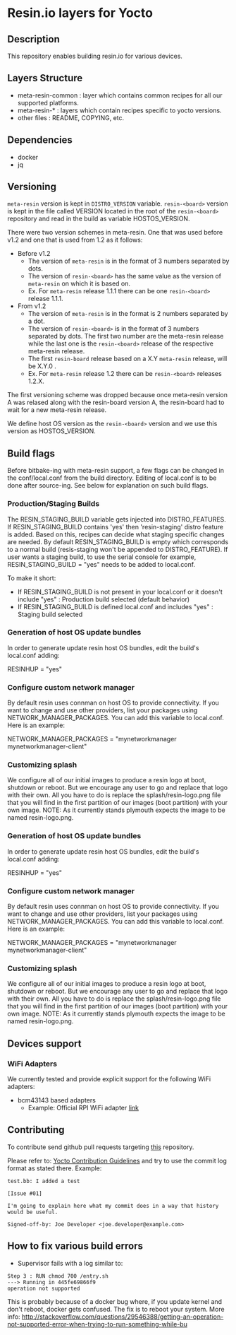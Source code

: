 # Resin.io layers for Yocto

## Description
This repository enables building resin.io for various devices.

## Layers Structure
* meta-resin-common : layer which contains common recipes for all our supported platforms.
* meta-resin-* : layers which contain recipes specific to yocto versions.
* other files : README, COPYING, etc.

## Dependencies

* docker
* jq

## Versioning

`meta-resin` version is kept in `DISTRO_VERSION` variable. `resin-<board>` version is kept in the file called VERSION located in the root of the `resin-<board>` repository and read in the build as variable HOSTOS_VERSION.

There were two version schemes in meta-resin. One that was used before v1.2 and one that is used from 1.2 as it follows:

* Before v1.2
    * The version of `meta-resin` is in the format of 3 numbers separated by dots.
    * The version of `resin-<board>` has the same value as the version of `meta-resin` on which it is based on.
    * Ex. For `meta-resin` release 1.1.1 there can be one `resin-<board>` release 1.1.1.
* From v1.2
    * The version of `meta-resin` is in the format is 2 numbers separated by a dot.
    * The version of `resin-<board>` is in the format of 3 numbers separated by dots. The first two number are the meta-resin release while the last one is the `resin-<board>` release of the respective meta-resin release.
    * The first `resin-board` release based on a X.Y `meta-resin` release, will be X.Y.0 .
    * Ex. For `meta-resin` release 1.2 there can be `resin-<board>` releases 1.2.X.

The first versioning scheme was dropped because once meta-resin version A was relased along with the resin-board version A, the resin-board had to wait for a new meta-resin release.

We define host OS version as the `resin-<board>` version and we use this version as HOSTOS_VERSION.

## Build flags

Before bitbake-ing with meta-resin support, a few flags can be changed in the conf/local.conf from the build directory.
Editing of local.conf is to be done after source-ing.
See below for explanation on such build flags.

### Production/Staging Builds

The RESIN_STAGING_BUILD variable gets injected into DISTRO_FEATURES. If RESIN_STAGING_BUILD contains 'yes' then 'resin-staging' distro feature is added.
Based on this, recipes can decide what staging specific changes are needed. By default RESIN_STAGING_BUILD is empty which corresponds to a normal build (resis-staging won't be appended to DISTRO_FEATURE).
If user wants a staging build, to use the serial console for example, RESIN_STAGING_BUILD = "yes" needs to be added to local.conf.

To make it short:

* If RESIN_STAGING_BUILD is not present in your local.conf or it doesn't include "yes" : Production build selected (default behavior)
* If RESIN_STAGING_BUILD is defined local.conf and includes "yes" : Staging build selected

### Generation of host OS update bundles

In order to generate update resin host OS bundles, edit the build's local.conf adding:

RESINHUP = "yes"

### Configure custom network manager

By default resin uses connman on host OS to provide connectivity. If you want to change and use other providers, list your packages using NETWORK_MANAGER_PACKAGES. You can add this variable to local.conf. Here is an example:

NETWORK_MANAGER_PACKAGES = "mynetworkmanager mynetworkmanager-client"

### Customizing splash

We configure all of our initial images to produce a resin logo at boot, shutdown or reboot. But we encourage any user to go and replace that logo with their own.
All you have to do is replace the splash/resin-logo.png file that you will find in the first partition of our images (boot partition) with your own image.
NOTE: As it currently stands plymouth expects the image to be named resin-logo.png.

### Generation of host OS update bundles

In order to generate update resin host OS bundles, edit the build's local.conf adding:

RESINHUP = "yes"

### Configure custom network manager

By default resin uses connman on host OS to provide connectivity. If you want to change and use other providers, list your packages using NETWORK_MANAGER_PACKAGES. You can add this variable to local.conf. Here is an example:

NETWORK_MANAGER_PACKAGES = "mynetworkmanager mynetworkmanager-client"

### Customizing splash

We configure all of our initial images to produce a resin logo at boot, shutdown or reboot. But we encourage any user to go and replace that logo with their own.
All you have to do is replace the splash/resin-logo.png file that you will find in the first partition of our images (boot partition) with your own image.
NOTE: As it currently stands plymouth expects the image to be named resin-logo.png.

## Devices support

### WiFi Adapters

We currently tested and provide explicit support for the following WiFi adapters:

* bcm43143 based adapters
    * Example: Official RPI WiFi adapter [link](http://thepihut.com/collections/new-products/products/official-raspberry-pi-wifi-adapter)

## Contributing

To contribute send github pull requests targeting [this](https://github.com/resin-os/meta-resin) repository.

Please refer to: [Yocto Contribution Guidelines](https://wiki.yoctoproject.org/wiki/Contribution_Guidelines#General_Information) and try to use the commit log format as stated there. Example:
```
test.bb: I added a test

[Issue #01]

I'm going to explain here what my commit does in a way that history
would be useful.

Signed-off-by: Joe Developer <joe.developer@example.com>
```


## How to fix various build errors

* Supervisor fails with a log similar to:
```
Step 3 : RUN chmod 700 /entry.sh
---> Running in 445fe69866f9
operation not supported
```
This is probably because of a docker bug where, if you update kernel and don't reboot, docker gets confused. The fix is to reboot your system.
More info: http://stackoverflow.com/questions/29546388/getting-an-operation-not-supported-error-when-trying-to-run-something-while-bu
